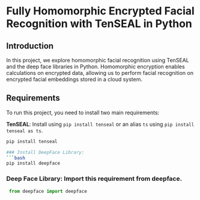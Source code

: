 # Fully Homomorphic Encrypted Facial Recognition with TenSEAL in Python

## Introduction

In this project, we explore homomorphic facial recognition using TenSEAL and the deep face libraries in Python. Homomorphic encryption enables calculations on encrypted data, allowing us to perform facial recognition on encrypted facial embeddings stored in a cloud system.

## Requirements

To run this project, you need to install two main requirements:

**TenSEAL**: Install using `pip install tenseal` or an alias `ts` using `pip install tenseal as ts`.

   ```bash
   pip install tenseal

### Install DeepFace Library:
   ```bash
   pip install deepface
   ```



### Deep Face Library: Import this requirement from deepface.
  ```python
   from deepface import deepface
  ```



